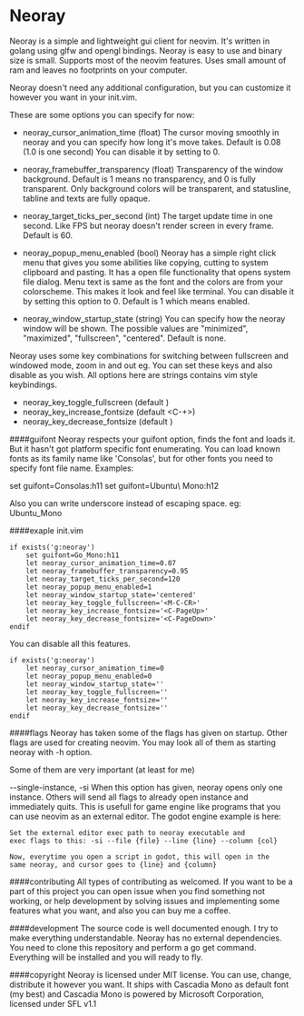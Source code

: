 # Neoray

Neoray is a simple and lightweight gui client for neovim.
It's written in golang using glfw and opengl bindings.
Neoray is easy to use and binary size is small. Supports
most of the neovim features. Uses small amount of ram and
leaves no footprints on your computer.

Neoray doesn't need any additional configuration, but you
can customize it however you want in your init.vim.

These are some options you can specify for now:

- neoray_cursor_animation_time (float)
    The cursor moving smoothly in neoray and you can specify
    how long it's move takes. Default is 0.08 (1.0 is one second)
    You can disable it by setting to 0.

- neoray_framebuffer_transparency (float)
    Transparency of the window background. Default is 1 means
    no transparency, and 0 is fully transparent. Only background
    colors will be transparent, and statusline, tabline and texts
    are fully opaque.

- neoray_target_ticks_per_second (int)
    The target update time in one second. Like FPS but neoray
    doesn't render screen in every frame. Default is 60.

- neoray_popup_menu_enabled (bool)
    Neoray has a simple right click menu that gives you some abilities
    like copying, cutting to system clipboard and pasting. It has a
    open file functionality that opens system file dialog. Menu text
    is same as the font and the colors are from your colorscheme. This
    makes it look and feel like terminal. You can disable it by setting
    this option to 0. Default is 1 which means enabled.

- neoray_window_startup_state (string)
    You can specify how the neoray window will be shown. The possible
    values are "minimized", "maximized", "fullscreen", "centered".
    Default is none.

Neoray uses some key combinations for switching between fullscreen and
windowed mode, zoom in and out eg. You can set these keys and also
disable as you wish. All options here are strings contains vim style
keybindings.

- neoray_key_toggle_fullscreen (default <F11>)
- neoray_key_increase_fontsize (default <C-+>)
- neoray_key_decrease_fontsize (default <C-->)

####guifont
Neoray respects your guifont option, finds the font and loads it.
But it hasn't got platform specific font enumerating. You can load
known fonts as its family name like 'Consolas', but for other fonts
you need to specify font file name. Examples:

set guifont=Consolas:h11
set guifont=Ubuntu\ Mono:h12

Also you can write underscore instead of escaping space. eg: Ubuntu_Mono

####exaple init.vim
```
if exists('g:neoray')
    set guifont=Go_Mono:h11
    let neoray_cursor_animation_time=0.07
    let neoray_framebuffer_transparency=0.95
    let neoray_target_ticks_per_second=120
    let neoray_popup_menu_enabled=1
    let neoray_window_startup_state='centered'
    let neoray_key_toggle_fullscreen='<M-C-CR>'
    let neoray_key_increase_fontsize='<C-PageUp>'
    let neoray_key_decrease_fontsize='<C-PageDown>'
endif
```

You can disable all this features.
```
if exists('g:neoray')
    let neoray_cursor_animation_time=0
    let neoray_popup_menu_enabled=0
    let neoray_window_startup_state=''
    let neoray_key_toggle_fullscreen=''
    let neoray_key_increase_fontsize=''
    let neoray_key_decrease_fontsize=''
endif
```

####flags
Neoray has taken some of the flags has given on startup.
Other flags are used for creating neovim. You may look all
of them as starting neoray with -h option.

Some of them are very important (at least for me)

--single-instance, -si
    When this option has given, neoray opens only one instance.
    Others will send all flags to already open instance and
    immediately quits. This is usefull for game engine like
    programs that you can use neovim as an external editor.
    The godot engine example is here:

    Set the external editor exec path to neoray executable and
    exec flags to this: -si --file {file} --line {line} --column {col}

    Now, everytime you open a script in godot, this will open in the
    same neoray, and cursor goes to {line} and {column}

####contributing
All types of contributing as welcomed. If you want to be a part of this
project you can open issue when you find something not working, or help
development by solving issues and implementing some features what you want,
and also you can buy me a coffee.

####development
The source code is well documented enough. I try to make everything
understandable. Neoray has no external dependencies. You need to clone
this repository and perform a go get command. Everything will be installed
and you will ready to fly.

####copyright
Neoray is licensed under MIT license. You can use, change, distribute
it however you want. It ships with Cascadia Mono as default font (my best)
and Cascadia Mono is powered by Microsoft Corporation, licensed under SFL v1.1
